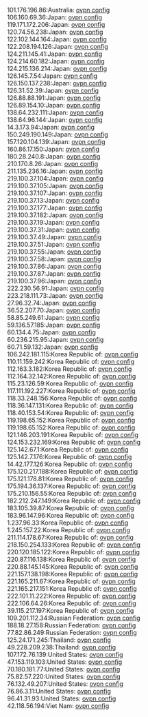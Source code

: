 101.176.196.86:Australia: [ovpn config](vpn/101_176_196_86.ovpn)  
106.160.69.36:Japan: [ovpn config](vpn/106_160_69_36.ovpn)  
119.171.172.206:Japan: [ovpn config](vpn/119_171_172_206.ovpn)  
120.74.56.238:Japan: [ovpn config](vpn/120_74_56_238.ovpn)  
122.102.144.164:Japan: [ovpn config](vpn/122_102_144_164.ovpn)  
122.208.194.126:Japan: [ovpn config](vpn/122_208_194_126.ovpn)  
124.211.145.41:Japan: [ovpn config](vpn/124_211_145_41.ovpn)  
124.214.60.182:Japan: [ovpn config](vpn/124_214_60_182.ovpn)  
124.215.136.214:Japan: [ovpn config](vpn/124_215_136_214.ovpn)  
126.145.7.54:Japan: [ovpn config](vpn/126_145_7_54.ovpn)  
126.150.137.238:Japan: [ovpn config](vpn/126_150_137_238.ovpn)  
126.31.52.39:Japan: [ovpn config](vpn/126_31_52_39.ovpn)  
126.88.88.191:Japan: [ovpn config](vpn/126_88_88_191.ovpn)  
126.89.154.10:Japan: [ovpn config](vpn/126_89_154_10.ovpn)  
138.64.232.111:Japan: [ovpn config](vpn/138_64_232_111.ovpn)  
138.64.96.144:Japan: [ovpn config](vpn/138_64_96_144.ovpn)  
14.3.173.94:Japan: [ovpn config](vpn/14_3_173_94.ovpn)  
150.249.190.149:Japan: [ovpn config](vpn/150_249_190_149.ovpn)  
157.120.104.139:Japan: [ovpn config](vpn/157_120_104_139.ovpn)  
160.86.17.150:Japan: [ovpn config](vpn/160_86_17_150.ovpn)  
180.28.240.8:Japan: [ovpn config](vpn/180_28_240_8.ovpn)  
210.170.8.26:Japan: [ovpn config](vpn/210_170_8_26.ovpn)  
211.135.236.16:Japan: [ovpn config](vpn/211_135_236_16.ovpn)  
219.100.37.104:Japan: [ovpn config](vpn/219_100_37_104.ovpn)  
219.100.37.105:Japan: [ovpn config](vpn/219_100_37_105.ovpn)  
219.100.37.107:Japan: [ovpn config](vpn/219_100_37_107.ovpn)  
219.100.37.13:Japan: [ovpn config](vpn/219_100_37_13.ovpn)  
219.100.37.177:Japan: [ovpn config](vpn/219_100_37_177.ovpn)  
219.100.37.182:Japan: [ovpn config](vpn/219_100_37_182.ovpn)  
219.100.37.19:Japan: [ovpn config](vpn/219_100_37_19.ovpn)  
219.100.37.31:Japan: [ovpn config](vpn/219_100_37_31.ovpn)  
219.100.37.49:Japan: [ovpn config](vpn/219_100_37_49.ovpn)  
219.100.37.51:Japan: [ovpn config](vpn/219_100_37_51.ovpn)  
219.100.37.55:Japan: [ovpn config](vpn/219_100_37_55.ovpn)  
219.100.37.58:Japan: [ovpn config](vpn/219_100_37_58.ovpn)  
219.100.37.86:Japan: [ovpn config](vpn/219_100_37_86.ovpn)  
219.100.37.87:Japan: [ovpn config](vpn/219_100_37_87.ovpn)  
219.100.37.96:Japan: [ovpn config](vpn/219_100_37_96.ovpn)  
222.230.56.91:Japan: [ovpn config](vpn/222_230_56_91.ovpn)  
223.218.111.73:Japan: [ovpn config](vpn/223_218_111_73.ovpn)  
27.96.32.74:Japan: [ovpn config](vpn/27_96_32_74.ovpn)  
36.52.207.70:Japan: [ovpn config](vpn/36_52_207_70.ovpn)  
58.85.249.61:Japan: [ovpn config](vpn/58_85_249_61.ovpn)  
59.136.57.185:Japan: [ovpn config](vpn/59_136_57_185.ovpn)  
60.134.4.75:Japan: [ovpn config](vpn/60_134_4_75.ovpn)  
60.236.215.95:Japan: [ovpn config](vpn/60_236_215_95.ovpn)  
60.71.59.132:Japan: [ovpn config](vpn/60_71_59_132.ovpn)  
106.242.181.115:Korea Republic of: [ovpn config](vpn/106_242_181_115.ovpn)  
110.11.159.242:Korea Republic of: [ovpn config](vpn/110_11_159_242.ovpn)  
112.163.3.182:Korea Republic of: [ovpn config](vpn/112_163_3_182.ovpn)  
112.164.32.142:Korea Republic of: [ovpn config](vpn/112_164_32_142.ovpn)  
115.23.126.59:Korea Republic of: [ovpn config](vpn/115_23_126_59.ovpn)  
117.111.192.227:Korea Republic of: [ovpn config](vpn/117_111_192_227.ovpn)  
118.33.248.156:Korea Republic of: [ovpn config](vpn/118_33_248_156.ovpn)  
118.36.147.131:Korea Republic of: [ovpn config](vpn/118_36_147_131.ovpn)  
118.40.153.54:Korea Republic of: [ovpn config](vpn/118_40_153_54.ovpn)  
119.198.65.152:Korea Republic of: [ovpn config](vpn/119_198_65_152.ovpn)  
119.198.65.152:Korea Republic of: [ovpn config](vpn/119_198_65_152.ovpn)  
121.146.203.191:Korea Republic of: [ovpn config](vpn/121_146_203_191.ovpn)  
124.153.232.169:Korea Republic of: [ovpn config](vpn/124_153_232_169.ovpn)  
125.142.67.1:Korea Republic of: [ovpn config](vpn/125_142_67_1.ovpn)  
125.142.7.176:Korea Republic of: [ovpn config](vpn/125_142_7_176.ovpn)  
14.42.177.126:Korea Republic of: [ovpn config](vpn/14_42_177_126.ovpn)  
175.120.217.188:Korea Republic of: [ovpn config](vpn/175_120_217_188.ovpn)  
175.121.178.81:Korea Republic of: [ovpn config](vpn/175_121_178_81.ovpn)  
175.194.36.137:Korea Republic of: [ovpn config](vpn/175_194_36_137.ovpn)  
175.210.156.55:Korea Republic of: [ovpn config](vpn/175_210_156_55.ovpn)  
182.212.247.149:Korea Republic of: [ovpn config](vpn/182_212_247_149.ovpn)  
183.105.39.87:Korea Republic of: [ovpn config](vpn/183_105_39_87.ovpn)  
183.96.147.96:Korea Republic of: [ovpn config](vpn/183_96_147_96.ovpn)  
1.237.96.33:Korea Republic of: [ovpn config](vpn/1_237_96_33.ovpn)  
1.245.157.22:Korea Republic of: [ovpn config](vpn/1_245_157_22.ovpn)  
211.114.178.67:Korea Republic of: [ovpn config](vpn/211_114_178_67.ovpn)  
218.150.254.133:Korea Republic of: [ovpn config](vpn/218_150_254_133.ovpn)  
220.120.185.122:Korea Republic of: [ovpn config](vpn/220_120_185_122.ovpn)  
220.87.116.138:Korea Republic of: [ovpn config](vpn/220_87_116_138.ovpn)  
220.88.145.145:Korea Republic of: [ovpn config](vpn/220_88_145_145.ovpn)  
221.157.138.198:Korea Republic of: [ovpn config](vpn/221_157_138_198.ovpn)  
221.165.211.67:Korea Republic of: [ovpn config](vpn/221_165_211_67.ovpn)  
221.165.217.151:Korea Republic of: [ovpn config](vpn/221_165_217_151.ovpn)  
222.101.11.222:Korea Republic of: [ovpn config](vpn/222_101_11_222.ovpn)  
222.106.64.26:Korea Republic of: [ovpn config](vpn/222_106_64_26.ovpn)  
39.115.217.197:Korea Republic of: [ovpn config](vpn/39_115_217_197.ovpn)  
109.201.112.34:Russian Federation: [ovpn config](vpn/109_201_112_34.ovpn)  
188.18.27.158:Russian Federation: [ovpn config](vpn/188_18_27_158.ovpn)  
77.82.86.249:Russian Federation: [ovpn config](vpn/77_82_86_249.ovpn)  
125.24.171.245:Thailand: [ovpn config](vpn/125_24_171_245.ovpn)  
49.228.209.238:Thailand: [ovpn config](vpn/49_228_209_238.ovpn)  
107.172.76.139:United States: [ovpn config](vpn/107_172_76_139.ovpn)  
47.153.119.103:United States: [ovpn config](vpn/47_153_119_103.ovpn)  
70.180.181.77:United States: [ovpn config](vpn/70_180_181_77.ovpn)  
75.82.57.220:United States: [ovpn config](vpn/75_82_57_220.ovpn)  
76.132.49.207:United States: [ovpn config](vpn/76_132_49_207.ovpn)  
76.86.3.11:United States: [ovpn config](vpn/76_86_3_11.ovpn)  
96.41.31.93:United States: [ovpn config](vpn/96_41_31_93.ovpn)  
42.118.56.194:Viet Nam: [ovpn config](vpn/42_118_56_194.ovpn)  
